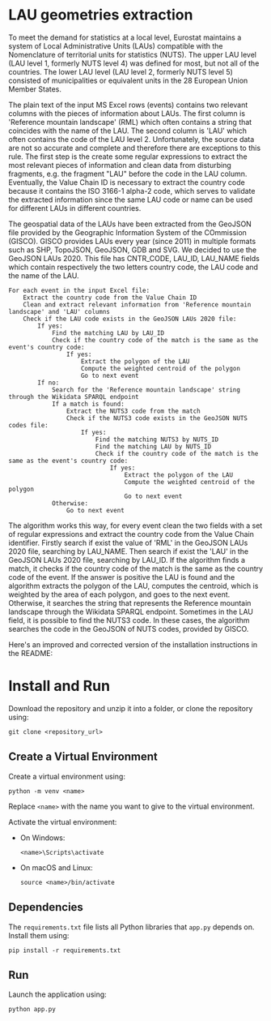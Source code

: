 # LAU geometries extraction

To meet the demand for statistics at a local level, Eurostat maintains a system of Local Administrative Units (LAUs) compatible with the Nomenclature of territorial units for statistics (NUTS). The upper LAU level (LAU level 1, formerly NUTS level 4) was defined for most, but not all of the countries. The lower LAU level (LAU level 2, formerly NUTS level 5) consisted of municipalities or equivalent units in the 28 European Union Member States. 

The plain text of the input MS Excel rows (events) contains two relevant columns with the pieces of information about LAUs. The first column is 'Reference mountain landscape' (RML) which often contains a string that coincides with the name of the LAU. The second column is 'LAU' which often contains the code of the LAU level 2. Unfortunately, the source data are not so accurate and complete and therefore there are exceptions to this rule. The first step is the create some regular expressions to extract the most relevant pieces of information and clean data from disturbing fragments, e.g. the fragment "LAU" before the code in the LAU column. Eventually, the Value Chain ID is necessary to extract the country code because it contains the ISO 3166-1 alpha-2 code, which serves to validate the extracted information since the same LAU code or name can be used for different LAUs in different countries.

The geospatial data of the LAUs have been extracted from the GeoJSON file provided by the Geographic Information System of the COmmission (GISCO). GISCO provides LAUs every year (since 2011) in multiple formats such as SHP, TopoJSON, GeoJSON, GDB and SVG. We decided to use the GeoJSON LAUs 2020. This file has CNTR_CODE, LAU_ID, LAU_NAME fields which contain respectively the two letters country code, the LAU code and the name of the LAU. 


``` 
For each event in the input Excel file:
    Extract the country code from the Value Chain ID
    Clean and extract relevant information from 'Reference mountain landscape' and 'LAU' columns
    Check if the LAU code exists in the GeoJSON LAUs 2020 file:
        If yes:
            Find the matching LAU by LAU_ID
            Check if the country code of the match is the same as the event's country code:
                If yes:
                    Extract the polygon of the LAU
                    Compute the weighted centroid of the polygon
                    Go to next event
        If no:
            Search for the 'Reference mountain landscape' string through the Wikidata SPARQL endpoint
            If a match is found:
                Extract the NUTS3 code from the match
                Check if the NUTS3 code exists in the GeoJSON NUTS codes file:
                    If yes:
                        Find the matching NUTS3 by NUTS_ID
                        Find the matching LAU by NUTS_ID
                        Check if the country code of the match is the same as the event's country code:
                            If yes:
                                Extract the polygon of the LAU
                                Compute the weighted centroid of the polygon
                                Go to next event
            Otherwise:
                Go to next event

```

The algorithm works this way, for every event clean the two fields with a set of regular expressions and extract the country code from the Value Chain identifier.
Firstly search if exist the value of 'RML' in the GeoJSON LAUs 2020 file, searching by LAU_NAME. Then search if exist the 'LAU' in the GeoJSON LAUs 2020 file, searching by LAU_ID. If the algorithm finds a match, it checks if the country code of the match is the same as the country code of the event. If the answer is positive the LAU is found and the algorithm extracts the polygon of the LAU, computes the centroid, which is weighted by the area of each polygon, and goes to the next event. Otherwise, it searches the string that represents the Reference mountain landscape through the Wikidata SPARQL endpoint. Sometimes in the LAU field, it is possible to find the NUTS3 code. In these cases, the algorithm searches the code in the GeoJSON of NUTS codes, provided by GISCO. 

Here's an improved and corrected version of the installation instructions in the README:

# Install and Run
Download the repository and unzip it into a folder, or clone the repository using:

```
git clone <repository_url>
```

## Create a Virtual Environment
Create a virtual environment using:

```
python -m venv <name>
```
Replace `<name>` with the name you want to give to the virtual environment.

Activate the virtual environment:

- On Windows:
  ```
  <name>\Scripts\activate
  ```
- On macOS and Linux:
  ```
  source <name>/bin/activate
  ```

## Dependencies
The `requirements.txt` file lists all Python libraries that `app.py` depends on. Install them using:

```
pip install -r requirements.txt
```

## Run
Launch the application using:

```
python app.py
```

